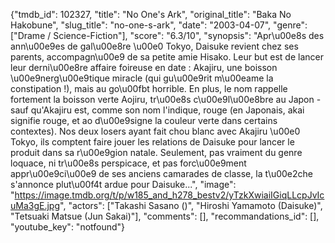 {"tmdb_id": 102327, "title": "No One's Ark", "original_title": "Baka No Hakobune", "slug_title": "no-one-s-ark", "date": "2003-04-07", "genre": ["Drame / Science-Fiction"], "score": "6.3/10", "synopsis": "Apr\u00e8s des ann\u00e9es de gal\u00e8re \u00e0 Tokyo, Daisuke revient chez ses parents, accompagn\u00e9 de sa petite amie Hisako. Leur but est de lancer leur derni\u00e8re affaire foireuse en date : Akajiru, une boisson \u00e9nerg\u00e9tique miracle (qui gu\u00e9rit m\u00eame la constipation !), mais au go\u00fbt horrible. En plus, le nom rappelle fortement la boisson verte Aojiru, tr\u00e8s c\u00e9l\u00e8bre au Japon - sauf qu'Akajiru est, comme son nom l'indique, rouge (en Japonais, akai signifie rouge, et ao d\u00e9signe la couleur verte dans certains contextes). Nos deux losers ayant fait chou blanc avec Akajiru \u00e0 Tokyo, ils comptent faire jouer les relations de Daisuke pour lancer le produit dans sa r\u00e9gion natale. Seulement, pas vraiment du genre loquace, ni tr\u00e8s perspicace, et pas forc\u00e9ment appr\u00e9ci\u00e9 de ses anciens camarades de classe, la t\u00e2che s'annonce plut\u00f4t ardue pour Daisuke...", "image": "https://image.tmdb.org/t/p/w185_and_h278_bestv2/yTzkXwiaiIGiqLLcpJvIcuMa3gE.jpg", "actors": ["Takashi Sasano ()", "Hiroshi Yamamoto (Daisuke)", "Tetsuaki Matsue (Jun Sakai)"], "comments": [], "recommandations_id": [], "youtube_key": "notfound"}